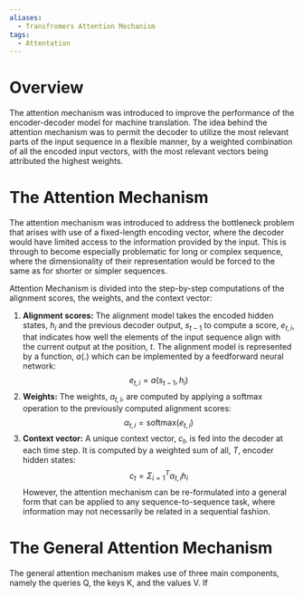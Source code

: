 ```yaml
---
aliases:
  - Transfromers Attention Mechanism
tags:
  - Attentation
---
```

# Overview
The attention mechanism was introduced to improve the performance of the encoder-decoder model for machine translation. The idea behind the attention mechanism was to permit the decoder to utilize the most relevant parts of the input sequence in a flexible manner, by a weighted combination of all the encoded input vectors, with the most relevant vectors being attributed the highest weights.

# The Attention Mechanism 
The attention mechanism was introduced to address the bottleneck problem that arises with use of a fixed-length encoding vector, where the decoder would have limited access to the information provided by the input. This is through to become especially problematic for long or complex sequence, where the dimensionality of their representation would be forced to the same as for shorter or simpler sequences.

Attention Mechanism is divided into the step-by-step computations of the alignment scores, the weights, and the context vector:
1. **Alignment scores:** The alignment model takes the encoded hidden states, $h_{i}$ and the previous decoder output, $s_{t-1}$ to compute a score, $e_{t,i}$, that indicates how well the elements of the input sequence align with the current output at the position, $t$. The alignment model is represented by a function, $a(.)$ which can be implemented by a feedforward neural network: $$e_{t,i} = a(s_{t-1}, h_{i})$$
2. **Weights:** The weights, $a_{t,i}$, are computed by applying a softmax operation to the previously computed alignment scores: $$\alpha_{t,i} = \text{softmax}(e_{t,i})$$
3. **Context vector:** A unique context vector, $c_{t}$, is fed into the decoder at each time step. It is computed by a weighted sum of all, $T$, encoder hidden states: $$c_{t} = \Sigma_{i=1}^T \alpha_{t,i}h_{i}$$
However, the attention mechanism can be re-formulated into a general form that can be applied to any sequence-to-sequence task, where information may not necessarily be related in a sequential fashion.

# The General Attention Mechanism 
The general attention mechanism makes use of three main components, namely the queries Q, the keys K, and the values V.
If